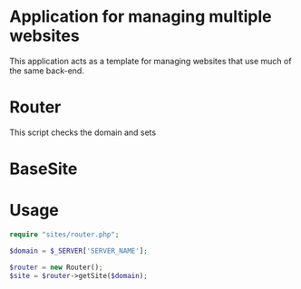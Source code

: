 # Application for managing multiple websites

This application acts as a template for managing websites that use much of the same back-end.

# Router

This script checks the domain and sets

# BaseSite

# Usage
```php
require "sites/router.php";

$domain = $_SERVER['SERVER_NAME'];

$router = new Router();
$site = $router->getSite($domain);
```
